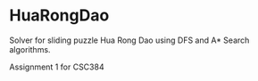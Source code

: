 # HuaRongDao
Solver for sliding puzzle Hua Rong Dao using DFS and A* Search algorithms.

Assignment 1 for CSC384
